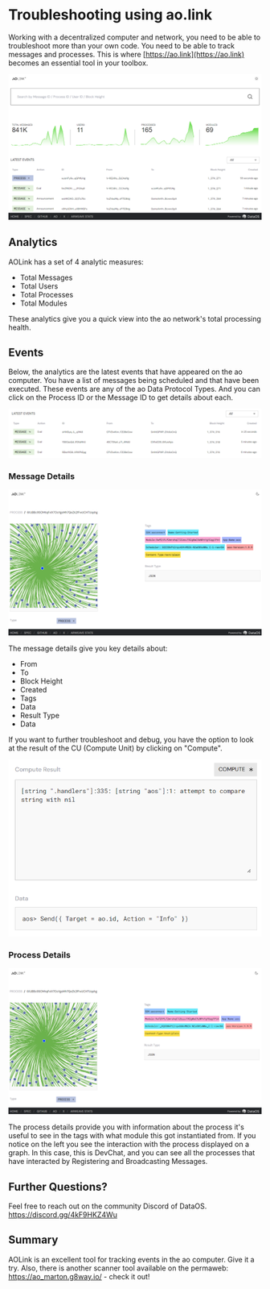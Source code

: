 # Troubleshooting using ao.link

Working with a decentralized computer and network, you need to be able to troubleshoot more than your own code. You need to be able to track messages and processes. This is where [https://ao.link](https://ao.link) becomes an essential tool in your toolbox.

![ao.link homepage displaying ao network stats](aolink.png)

## Analytics

AOLink has a set of 4 analytic measures:

- Total Messages
- Total Users
- Total Processes
- Total Modules

These analytics give you a quick view into the ao network's total processing health.

## Events

Below, the analytics are the latest events that have appeared on the ao computer. You have a list of messages being scheduled and that have been executed. These events are any of the ao Data Protocol Types. And you can click on the Process ID or the Message ID to get details about each.

![ao.link list of events](aolink-list-example.png)

### Message Details

![ao.link message details displaying the message processed](aolink-message-details.png)

The message details give you key details about:

- From
- To
- Block Height
- Created
- Tags
- Data
- Result Type
- Data

If you want to further troubleshoot and debug, you have the option to look at the result of the CU (Compute Unit) by clicking on "Compute".

![ao.link compute result example for debugging](aolink-compute-example.png)

### Process Details

![ao.link displaying a process in details](aolink-process-details.png)

The process details provide you with information about the process it's useful to see in the tags with what module this got instantiated from.
If you notice on the left you see the interaction with the process displayed on a graph.
In this case, this is DevChat, and you can see all the processes that have interacted by Registering and Broadcasting Messages.

## Further Questions?

Feel free to reach out on the community Discord of DataOS.
https://discord.gg/4kF9HKZ4Wu

## Summary

AOLink is an excellent tool for tracking events in the ao computer. Give it a try. Also, there is another scanner tool available on the permaweb: https://ao_marton.g8way.io/ - check it out!
